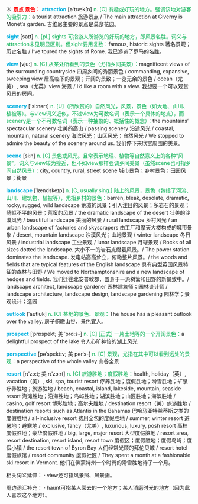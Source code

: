 ☀ <font color="red">**景点 景色：**</font>
<font color="sky blue">**attraction**</font> [ə'trækʃn] 
<font color="#00b050">n. [C] 有趣或好玩的地方。强调该地对游客的吸引力：</font>a tourist attraction 旅游景点 / The main attraction at Giverny is Monet’s garden. 吉维尼主要的景点是莫奈花园。 

<font color="sky blue">**sight**</font> [saɪt] 
<font color="#00b050">n. [pl.] sights 可指游人所游览的好玩的地方，即风景名胜。词义与attraction未见明显区别。但sight要用复数：</font>famous, historic sights 著名景观；历史名胜 / I’ve toured the sights of Rome. 我已游览了罗马的名胜。

<font color="sky blue">**view**</font> [vju:] 
<font color="#00b050">n. [C] 从某处所看到的景色（尤指乡间美景）：</font>magnificent views of the surrounding countryside 四周乡间的秀丽景色 / commanding, expansive, sweeping view 居高临下的景观；开阔的景致；一览无余的景色 / ocean（尤美）, sea（尤英）view 海景 / I’d like a room with a view. 我想要一个可以观赏风景的房间。

<font color="sky blue">**scenery**</font> ['si:nərɪ] 
<font color="#00b050">n. [U]（所欣赏的）自然风光，风景，景色（如大地、山川、植被等）。与view词义近似，不过view为可数名词（表示一个具体的地点），而scenery是一个不可数名词（表示一种抽象的、概括性的概念）：</font>the mountains’ spectacular scenery 壮美的高山 / passing scenery 沿途风光 / coastal, mountain, natural scenery 海滨风光；山区风光；自然风光 / We stopped to admire the beauty of the scenery around us. 我们停下来欣赏周围的美景。

<font color="sky blue">**scene**</font> [si:n] 
<font color="#00b050">n. [C] 景色或风光。且常表示地理、植物等自然意义上的各种“风景”，词义与view较为接近，但不如view那样强调乡间美景（虽然scene也可指乡间自然风景）：</font>city, country, rural, street scene 城市景色；乡村景色；田园风景；街景
                      
<font color="sky blue">**landscape**</font> [ˈlændskeɪp]
<font color="#00b050">n. [C, usually sing.] 陆上的风景，景色（包括了河流、山川、建筑物、植被等），尤指乡村的景色：</font>barren, bleak, desolate, dramatic, rocky, rugged, wild landscape 荒凉的风景；引人注目的风景；多岩石的景观；崎岖不平的风景；荒蛮的风景 / the dramatic landscape of the desert 壮美的沙漠风光 / beautiful landscape 美丽的风景 / rural landscape 乡村风光 / an urban landscape of factories and skyscrapers 由工厂和摩天大楼构成的城市景象 / desert, mountain landscape 沙漠风光；山地景观 / winter landscape 冬日风景 / industrial landscape 工业景观 / lunar landscape 月球景观 / Rocks of all sizes dotted the landscape. 大小不一的岩石点缀着风景。/ The power station dominates the landscape. 发电站高高耸立，俯瞰整片风景。/ the woods and fields that are typical features of the English landscape 具有典型英国风景特征的森林与田野 / We moved to Northamptonshire and a new landscape of hedges and fields. 我们迁往北安普敦郡，置身于一派树篱和田野的新景致中。/ landscape architect, landscape gardener 园林建筑师；园林设计师 / landscape architecture, landscape design, landscape gardening 园林学；景观设计；造园
           
<font color="sky blue">**outlook**</font> [ˈaʊtlʊk]
<font color="#00b050">n. [C] 某地的景色、景观：</font>The house has a pleasant outlook over the valley. 房子俯瞰山谷，景色宜人。

<font color="sky blue">**prospect**</font> [ˈprɒspekt; 美 ˈprɑ:s-]
<font color="#00b050">n. [C] [正式] 一片土地等的一个开阔景色：</font>a delightful prospect of the lake 令人心旷神怡的湖上风光
            
<font color="sky blue">**perspective**</font> [pəˈspektɪv; 美 pərˈs-]
<font color="#00b050">n. [C] 景观，尤指在其中可以看到远处的景观：</font>a perspective of the whole valley 山谷全景
            
<font color="sky blue">**resort**</font> [rɪˈzɔ:t; 美 rɪˈzɔ:rt]
<font color="#00b050">n. [C] 旅游胜地；度假胜地：</font>health, holiday（英）, vacation（美）, ski, spa, tourist resort 疗养胜地；度假胜地；滑雪胜地；矿泉疗养胜地；旅游胜地 / beach, coastal, island, lakeside, mountain, seaside resort 海滩胜地；沿海胜地；岛屿胜地；湖滨胜地；山区胜地；海滨胜地 / casino, golf resort 博彩胜地；高尔夫胜地 / destination resort（美）旅游胜地 / destination resorts such as Atlantis in the Bahamas 巴哈马亚特兰蒂斯之类的度假胜地 / all-inclusive resort 费用全包的度假胜地 / summer, winter resort 避暑地；避寒地 / exclusive, fancy（尤美）, luxurious, luxury, posh resort 高档度假胜地；豪华度假胜地 / big, large, major resort 大型度假脏地 / resort area, resort destination, resort island, resort town 度假区；度假胜地；度假岛屿；度假小镇 / the resort town of Byron Bay 人们经常光顾的拜伦贝城 / resort hotel 度假旅馆 / resort community 度假社区 / They spent a month at a fashionable ski resort in Vermont. 他们在佛蒙特州一个时尚的滑雪胜地待了一个月。

相关词义延伸：
· view还可指风景照、风景画。

周边词汇补充：
· haunt可指某人常去的一个地方；某人消磨时光的地方（因为此人喜欢这个地方）。